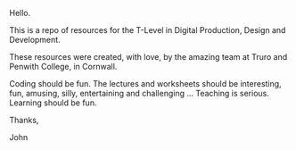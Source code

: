 Hello.

This is a repo of resources for the T-Level in Digital Production, Design and Development.

These resources were created, with love, by the amazing team at Truro and Penwith College, in Cornwall.

Coding should be fun. The lectures and worksheets should be interesting, fun, amusing, silly, entertaining and challenging ... Teaching is serious. Learning should be fun.

Thanks,

John
